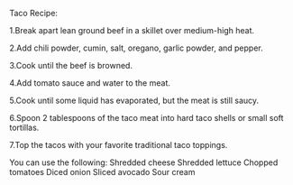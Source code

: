 Taco Recipe:

1.Break apart lean ground beef in a skillet over medium-high heat.

2.Add chili powder, cumin, salt, oregano, garlic powder, and pepper.

3.Cook until the beef is browned.

4.Add tomato sauce and water to the meat.

5.Cook until some liquid has evaporated, but the meat is still saucy.

6.Spoon 2 tablespoons of the taco meat into hard taco shells 
or small soft tortillas.

7.Top the tacos with your favorite traditional taco toppings.

You can use the following:
Shredded cheese
Shredded lettuce
Chopped tomatoes
Diced onion
Sliced avocado
Sour cream
